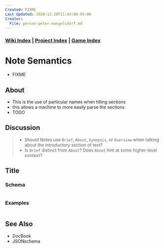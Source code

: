 ```yaml
---
Created: FIXME
Last Updated: 2020-12-20T11:43:00-05:00
Creator:
  File: person-peter-mangelsdorf.md
---
```




### [Wiki Index](index.md) | [Project Index](../index.md) | [Game Index](../intel-game/index.md)




# Note Semantics

- FIXME


## About
- This is the use of particular names when titling sections
- this allows a machine to more easily parse the sections
- TODO




## Discussion
> - Should Notes use `Brief`, `About`, `Synopsis`, or `Overview` when talking about the introductory section of text?
> - Is `Brief` distinct from `About`? Does `About` hint at some higher-level context?




## Title

### Schema
```md

```

### Examples
```md

```



## See Also
- DocBook
- JSONschema